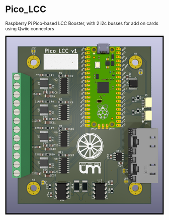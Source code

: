 # Pico_LCC
Raspberry Pi Pico-based LCC Booster, with 2 i2c busses for add on cards using Qwiic connectors

![Pico_LCC](Pico_LCC.png)